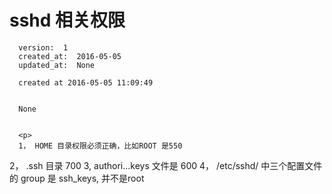 
  # sshd 相关权限

      version:  1
      created_at:  2016-05-05
      updated_at:  None

      created at 2016-05-05 11:09:49 


      None


      <p>
      1， HOME 目录权限必须正确，比如ROOT 是550
2， .ssh 目录 700
3, authori...keys 文件是 600
4， /etc/sshd/ 中三个配置文件的 group 是  ssh_keys, 并不是root
      </p>

  